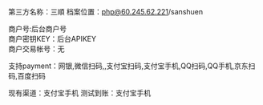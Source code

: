 第三方名称：三順
档案位置：php@60.245.62.221/sanshuen
 
商户号:后台商户号  
商户密钥KEY：后台APIKEY  
商户交易帐号：无  
 
支持payment：网银,微信扫码,,支付宝扫码,支付宝手机,QQ扫码,QQ手机,京东扫码,百度扫码
 
现有渠道：支付宝手机
测试到账：支付宝手机